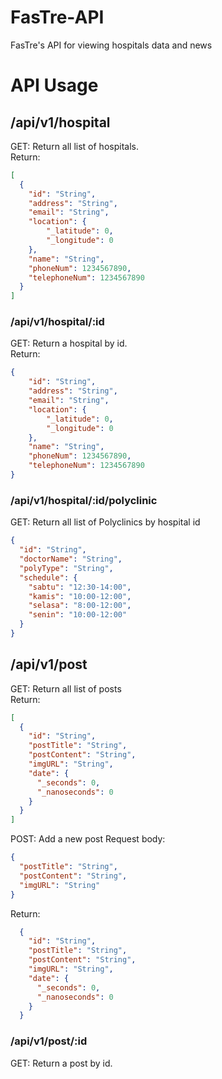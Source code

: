 # FasTre-API  
FasTre's API for viewing hospitals data and news  

# API Usage  

## /api/v1/hospital  
GET: Return all list of hospitals.  
Return:
```json
[
  {
    "id": "String",
    "address": "String",
    "email": "String",
    "location": {
        "_latitude": 0,
        "_longitude": 0
    },
    "name": "String",
    "phoneNum": 1234567890,
    "telephoneNum": 1234567890
  }
]
```

### /api/v1/hospital/:id  

GET: Return a hospital by id.  
Return:
```json
{
    "id": "String",
    "address": "String",
    "email": "String",
    "location": {
        "_latitude": 0,
        "_longitude": 0
    },
    "name": "String",
    "phoneNum": 1234567890,
    "telephoneNum": 1234567890
}
```


### /api/v1/hospital/:id/polyclinic
GET: Return all list of Polyclinics by hospital id
```json
{
  "id": "String",
  "doctorName": "String",
  "polyType": "String",
  "schedule": {
    "sabtu": "12:30-14:00",
    "kamis": "10:00-12:00",
    "selasa": "8:00-12:00",
    "senin": "10:00-12:00"
  }
}
```

## /api/v1/post  

GET: Return all list of posts  
Return:
```json
[
  {
    "id": "String",
    "postTitle": "String",
    "postContent": "String",
    "imgURL": "String",
    "date": {
      "_seconds": 0,
      "_nanoseconds": 0
    }
  }
]
```




POST: Add a new post
Request body:
```json
{
  "postTitle": "String",
  "postContent": "String",
  "imgURL": "String"
}
```

Return: 
```json
  {
    "id": "String",
    "postTitle": "String",
    "postContent": "String",
    "imgURL": "String",
    "date": {
      "_seconds": 0,
      "_nanoseconds": 0
    }
  }
```
### /api/v1/post/:id  

GET: Return a post by id.  
